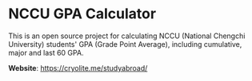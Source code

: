 # NCCU GPA Calculator
This is an open source project for calculating NCCU (National Chengchi University) students' GPA (Grade Point Average), including cumulative, major and last 60 GPA.

**Website**: https://cryolite.me/studyabroad/
